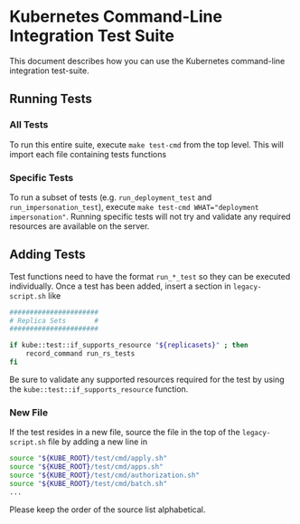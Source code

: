 # Kubernetes Command-Line Integration Test Suite

This document describes how you can use the Kubernetes command-line integration test-suite.

## Running Tests

### All Tests

To run this entire suite, execute `make test-cmd` from the top level.  This will import each file containing tests functions

### Specific Tests

To run a subset of tests (e.g. `run_deployment_test` and `run_impersonation_test`), execute `make test-cmd WHAT="deployment impersonation"`.  Running specific
tests will not try and validate any required resources are available on the server.

## Adding Tests

Test functions need to have the format `run_*_test` so they can be executed individually.  Once a test has been added, insert a section in `legacy-script.sh` like

```bash
######################
# Replica Sets       #
######################

if kube::test::if_supports_resource "${replicasets}" ; then
    record_command run_rs_tests
fi
```

Be sure to validate any supported resources required for the test by using the `kube::test::if_supports_resource` function. 


### New File

If the test resides in a new file, source the file in the top of the `legacy-script.sh` file by adding a new line in
```bash
source "${KUBE_ROOT}/test/cmd/apply.sh"
source "${KUBE_ROOT}/test/cmd/apps.sh"
source "${KUBE_ROOT}/test/cmd/authorization.sh"
source "${KUBE_ROOT}/test/cmd/batch.sh"
...
```

Please keep the order of the source list alphabetical.
